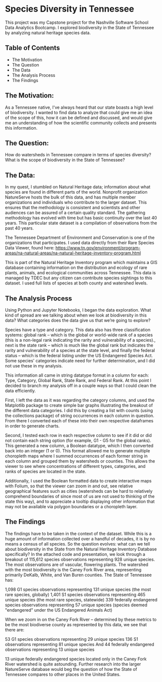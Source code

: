 # Species Diversity in Tennessee

This project was my Capstone project for the Nashville Software School Data Analytics Bootcamp. I explored biodiversity in the State of Tennessee by analyzing natural heritage species data.


## Table of Contents
* The Motivation
* The Question
* The Data
* The Analysis Process
* The Findings

## The Motivation:
As a Tennessee native, I've always heard that our state boasts a high level of biodiversity. I wanted to find data to analyze that could give me an idea of the scope of this, how it can be defined and discussed, and would give me an understanding of how the scientific community collects and presents this information.

## The Question:
How do watersheds in Tennessee compare in terms of species diversity? What is the scope of biodiversity in the State of Tennessee?

## The Data:
In my quest, I stumbled on Natural Heritage data; information about what species are found in different parts of the world. Nonprofit organization NatureServe hosts the bulk of this data, and has multiple member organizations and individuals who contribute to the larger dataset. This ensures that the methodology is consistent and scientists and other audiences can be assured of a certain quality standard. The gathering methodology has evolved with time but has basic continuity over the last 40 years. This particular state dataset is a compilation of observations from the past 40 years.

The Tennessee Department of Environment and Conservation is one of the organizations that participates. I used data directly from their Rare Species Data Viewer, found here: https://www.tn.gov/environment/program-areas/na-natural-areas/na-natural-heritage-inventory-program.html

This is part of the Natural Heritage Inventory program which maintains a GIS database containing information on the distribution and ecology of rare plants, animals, and ecological communities across Tennessee. This data is managed by TDEC but any citizen can contribute species sightings to this dataset. I used full lists of species at both county and watershed levels.

## The Analysis Process
Using Python and Jupyter Notebooks, I began the data exploration. What kind of spread are we talking about when we look at biodiversity in this data? What categories does the data give us that we’re going to explore?

Species have a type and category. This data also has three classification systems: global rank – which is the global or world-wide rank of a species (this is a non-legal rank indicating the rarity and vulnerability of a species)., next is the state rank – which is much like the global rank but indicates the rarity and vulnerability of a species at the state level, and finally the federal status – which is the federal listing under the US Endangered Species Act. Some species' categories indicate need for further determination, and I did not use these in my analysis.

This information all came in string datatype format in a column for each: Type, Category, Global Rank, State Rank, and Federal Rank. At this point I decided to branch my analysis off in a couple ways so that I could clean the data efficiently.

First, I left the data as it was regarding the category columns, and used the Matplotlib package to create simple bar graphs illustrating the breakout of the different data categories. I did this by creating a list with counts (using the collections package) of string occurrences in each column in question. From there I converted each of these into their own respective dataframes in order to generate charts.

Second, I tested each row in each respective column to see if it did or did not contain each string option (for example, G1 - G5 for the global ranks). This generated a new column, a Boolean datatype, which I then converted back into an integer (1 or 0). This format allowed me to generate multiple choropleth maps where I summed occurrences of each former string in each column and grouped them by watersheds or counties. This allows the viewer to see where concentrations of different types, categories, and ranks of species are located in the state.

Additionally, I used the Boolean formatted data to create interactive maps with Folium, so that the viewer can zoom in and out, see relative geographical features such as cities (watersheds can be hard to relatively comprehend boundaries of since most of us are not used to thinking of the state this way), and to appreciate a tooltip displaying other information that may not be available via polygon boundaries or a choropleth layer.

## The Findings
The findings have to be taken in the context of the dataset. While this is a huge amount of information collected over a handful of decades, it is by no means a census of all species. So the question evolves: what can we tell about biodiversity in the State from the Natural Heritage Inventory Database specifically? In the attached code and presentation, we look through a breakout of 115,612 species observations representing 928 unique species. The most observations are of vascular, flowering plants. The watershed with the most biodiversity is the Caney Fork River area, representing primarily DeKalb, White, and Van Buren counties. The State of Tennessee has:

1,098 G1 species observations representing 131 unique species (the most rare species, globally)
1,401 S1 species observations representing 465 unique species (the most rare species, statewide)
339 federally endangered species observations representing 57 unique species (species deemed "endangered" under the US Endangered Animals Act)

When we zoom in on the Caney Fork River – determined by these metrics to be the most biodiverse county as represented by this data, we see that there are:

53 G1 species observations representing 29 unique species
136 S1 observations representing 81 unique species
And 44 federally endangered observations representing 13 unique species

13 unique federally endangered species located only in the Caney Fork River watershed is quite astounding. Further research into the larger NatureServe database would beg the question of how the State of Tennessee compares to other places in the United States.
